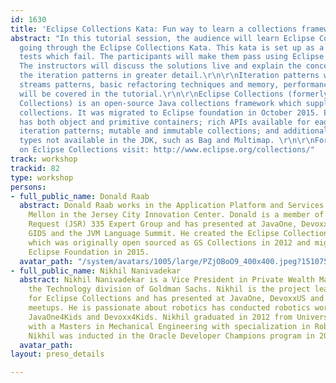 ```yaml
---
id: 1630
title: 'Eclipse Collections Kata: Fun way to learn a collections framework'
abstract: "In this tutorial session, the audience will learn Eclipse Collections by
  going through the Eclipse Collections Kata. This kata is set up as a series of unit
  tests which fail. The participants will make them pass using Eclipse Collections.
  The instructors will discuss the solutions live and explain the concepts behind
  the iteration patterns in greater detail.\r\n\r\nIteration patterns with Java 8
  streams patterns, basic refactoring techniques and memory, performance comparisons
  will be covered in the tutorial.\r\n\r\nEclipse Collections (formerly known as GS
  Collections) is an open-source Java collections framework which supplements JDK
  collections. It was migrated to Eclipse foundation in October 2015. Eclipse collections
  has both object and primitive containers; rich APIs available for eager and lazy
  iteration patterns; mutable and immutable collections; and additional container
  types not available in the JDK, such as Bag and Multimap. \r\n\r\nFor more information
  on Eclipse Collections visit: http://www.eclipse.org/collections/"
track: workshop
trackid: 82
type: workshop
persons:
- full_public_name: Donald Raab
  abstract: Donald Raab works in the Application Platform and Services team at BNY
    Mellon in the Jersey City Innovation Center. Donald is a member of the Java Specification
    Request (JSR) 335 Expert Group and has presented at JavaOne, Devoxx US, EclipseCon,
    GIDS and the JVM Language Summit. He created the Eclipse Collections Java library
    which was originally open sourced as GS Collections in 2012 and migrated to the
    Eclipse Foundation in 2015.
  avatar_path: "/system/avatars/1005/large/PZjOBoO9_400x400.jpeg?1510755909"
- full_public_name: Nikhil Nanivadekar
  abstract: Nikhil Nanivadekar is a Vice President in Private Wealth Management in
    the Technology division of Goldman Sachs. Nikhil is the project lead and committer
    for Eclipse Collections and has presented at JavaOne, DevoxxUS and Java User Group
    meetups. He is passionate about robotics has conducted robotics workshops at JCrete4Kids,
    JavaOne4Kids and Devoxx4Kids. Nikhil graduated in 2012 from University of Utah
    with a Masters in Mechanical Engineering with specialization in Robotics and Controls.
    Nikhil was inducted in the Oracle Developer Champions program in 2017.
  avatar_path: 
layout: preso_details

---
```

